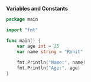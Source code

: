 <h><b>Variables and Constants</b></h>
```go
package main

import "fmt"

func main() {
    var age int = 25
    var name string = "Rohit"
    
    fmt.Println("Name:", name)
    fmt.Println("Age:", age)
}

